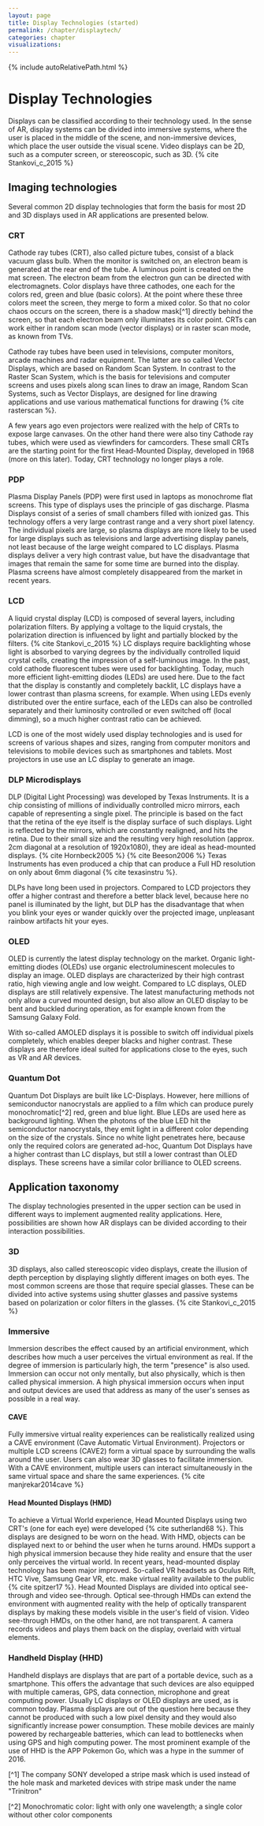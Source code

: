 ```yaml
---
layout: page
title: Display Technologies (started)
permalink: /chapter/displaytech/
categories: chapter
visualizations:
---
```


{% include autoRelativePath.html %}

# Display Technologies 
Displays can be classified according to their technology used. In the sense of AR, display systems can be divided into immersive systems, where the user is placed in the middle of the scene, and non-immersive devices, which place the user outside the visual scene. Video displays can be 2D, such as a computer screen, or stereoscopic, such as 3D. {% cite Stankovi_c_2015 %}

## Imaging technologies

Several common 2D display technologies that form the basis for most 2D and 3D displays used in AR applications are presented below.

### CRT

Cathode ray tubes (CRT), also called picture tubes, consist of a black vacuum glass bulb.  When the monitor is switched on, an electron beam is generated at the rear end of the tube. A luminous point is created on the mat screen. The electron beam from the electron gun can be directed with electromagnets. Color displays have three cathodes, one each for the colors red, green and blue (basic colors). At the point where these three colors meet the screen, they merge to form a mixed color. So that no color chaos occurs on the screen, there is a shadow mask[^1] directly behind the screen, so that each electron beam only illuminates its color point. CRTs can work either in random scan mode (vector displays) or in raster scan mode, as known from TVs.

Cathode ray tubes have been used in televisions, computer monitors, arcade machines and radar equipment. The latter are so called Vector Displays, which are based on Random Scan System. In contrast to the Raster Scan System, which is the basis for televisions and computer screens and uses pixels along scan lines to draw an image, Random Scan Systems, such as Vector Displays, are designed for line drawing applications and use various mathematical functions for drawing {% cite rasterscan %}.

A few years ago even projectors were realized with the help of CRTs to expose large canvases. On the other hand there were also tiny Cathode ray tubes, which were used as viewfinders for camcorders. These small CRTs are the starting point for the first Head-Mounted Display, developed in 1968 (more on this later). Today, CRT technology no longer plays a role.

### PDP

Plasma Display Panels (PDP) were first used in laptops as monochrome flat screens. This type of displays uses the principle of gas discharge. Plasma Displays consist of a series of small chambers filled with ionized gas. This technology offers a very large contrast range and a very short pixel latency. The individual pixels are large, so plasma displays are more likely to be used for large displays such as televisions and large advertising display panels, not least because of the large weight compared to LC displays. Plasma displays deliver a very high contrast value, but have the disadvantage that images that remain the same for some time are burned into the display. Plasma screens have almost completely disappeared from the market in recent years.

### LCD

A liquid crystal display (LCD) is composed of several layers, including polarization filters. By applying a voltage to the liquid crystals, the polarization direction is influenced by light and partially blocked by the filters. {% cite Stankovi_c_2015 %} LC displays require backlighting whose light is absorbed to varying degrees by the individually controlled liquid crystal cells, creating the impression of a self-luminous image. In the past, cold cathode fluorescent tubes were used for backlighting. Today, much more efficient light-emitting diodes (LEDs) are used here. Due to the fact that the display is constantly and completely backlit, LC displays have a lower contrast than plasma screens, for example. When using LEDs evenly distributed over the entire surface, each of the LEDs can also be controlled separately and their luminosity controlled or even switched off (local dimming), so a much higher contrast ratio can be achieved.

LCD is one of the most widely used display technologies and is used for screens of various shapes and sizes, ranging from computer monitors and televisions to mobile devices such as smartphones and tablets. Most projectors in use use an LC display to generate an image.

### DLP Microdisplays

DLP (Digital Light Processing) was developed by Texas Instruments. It is a chip consisting of  millions of individually controlled micro mirrors, each capable of representing a single pixel. The principle is based on the fact that the retina of the eye itself is the display surface of such displays. Light is reflected by the mirrors, which are constantly realigned, and hits the retina. Due to their small size and the resulting very high resolution (approx. 2cm diagonal at a resolution of 1920x1080), they are ideal as head-mounted displays. {% cite Hornbeck2005 %}  {% cite Beeson2006 %} Texas Instruments has even produced a chip that can produce a Full HD resolution on only about 6mm diagonal {% cite texasinstru %}.

DLPs have long been used in projectors. Compared to LCD projectors they offer a higher contrast and therefore a better black level, because here no panel is illuminated by the light, but DLP has the disadvantage that when you blink your eyes or wander quickly over the projected image, unpleasant rainbow artifacts hit your eyes.

### OLED

OLED is currently the latest display technology on the market. Organic light-emitting diodes (OLEDs) use organic electroluminescent molecules to display an image. OLED displays are characterized by their high contrast ratio, high viewing angle and low weight. Compared to LC displays, OLED displays are still relatively expensive. The latest manufacturing methods not only allow a curved mounted design, but also allow an OLED display to be bent and buckled during operation, as for example known from the Samsung Galaxy Fold. 

With so-called AMOLED displays it is possible to switch off individual pixels completely, which enables deeper blacks and higher contrast. These displays are therefore ideal suited for applications close to the eyes, such as VR and AR devices.

### Quantum Dot

Quantum Dot Displays are built like LC-Displays. However, here millions of semiconductor nanocrystals are applied to a film which can produce purely monochromatic[^2] red, green and blue light. Blue LEDs are used here as background lighting. When the photons of the blue LED hit the semiconductor nanocrystals, they emit light in a different color depending on the size of the crystals. Since no white light penetrates here, because only the required colors are generated ad-hoc, Quantum Dot Displays have a higher contrast than LC displays, but still a lower contrast than OLED displays. These screens have a similar color brilliance to OLED screens.

## Application taxonomy

The display technologies presented in the upper section can be used in different ways to implement augmented reality applications. Here, possibilities are shown how AR displays can be divided according to their interaction possibilities.

### 3D

3D displays, also called stereoscopic video displays, create the illusion of depth perception by displaying slightly different images on both eyes. The most common screens are those that require special glasses. These can be divided into active systems using shutter glasses and passive systems based on polarization or color filters in the glasses. {% cite Stankovi_c_2015 %}

### Immersive

Immersion describes the effect caused by an artificial environment, which describes how much a user perceives the virtual environment as real. If the degree of immersion is particularly high, the term "presence" is also used. Immersion can occur not only mentally, but also physically, which is then called physical immersion. A high physical immersion occurs when input and output devices are used that address as many of the user's senses as possible in a real way.
 
#### CAVE 
  
Fully immersive virtual reality experiences can be realistically realized using a CAVE environment (Cave Automatic Virtual Environment). Projectors or multiple LCD screens (CAVE2) form a virtual space by surrounding the walls around the user. Users can also wear 3D glasses to facilitate immersion. With a CAVE environment, multiple users can interact simultaneously in the same virtual space and share the same experiences. {% cite manjrekar2014cave %}
  
#### Head Mounted Displays (HMD)

To achieve a Virtual World experience, Head Mounted Displays using two CRT's (one for each eye) were developed {% cite sutherland68 %}. This displays are designed to be worn on the head. With HMD, objects can be displayed next to or behind the user when he turns around. HMDs support a high physical immersion because they hide reality and ensure that the user only perceives the virtual world. In recent years, head-mounted display technology has been major improved. So-called VR headsets as Oculus Rift, HTC Vive, Samsung Gear VR, etc. make virtual reality available to the public {% cite spitzer17 %}. Head Mounted Displays are divided into optical see-through and video see-through. Optical see-through HMDs can extend the environment with augmented reality with the help of optically transparent displays by making these models visible in the user's field of vision. Video see-through HMDs, on the other hand, are not transparent. A camera records videos and plays them back on the display, overlaid with virtual elements. 

### Handheld Display (HHD)

Handheld displays are displays that are part of a portable device, such as a smartphone. This offers the advantage that such devices are also equipped with multiple cameras, GPS, data connection, microphone and great computing power. Usually LC displays or OLED displays are used, as is common today. Plasma displays are out of the question here because they cannot be produced with such a low pixel density and they would also significantly increase power consumption. These mobile devices are mainly powered by rechargeable batteries, which can lead to bottlenecks when using GPS and high computing power. The most prominent example of the use of HHD is the APP Pokemon Go, which was a hype in the summer of 2016.


[^1] The company SONY developed a stripe mask which is used instead of the hole mask and marketed devices with stripe mask under the name "Trinitron"

[^2] Monochromatic color: light with only one wavelength; a single color without other color components
